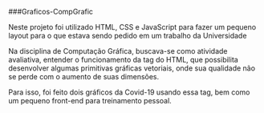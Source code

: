 ###Graficos-CompGrafic

Neste projeto foi utilizado HTML, CSS e JavaScript para fazer um pequeno layout para o que estava sendo pedido em um trabalho da Universidade

Na disciplina de Computação Gráfica, buscava-se como atividade avaliativa, entender o funcionamento da tag do HTML, que possibilita desenvolver algumas primitivas gráficas vetoriais, onde sua qualidade não se perde com o aumento de suas dimensões.

Para isso, foi feito dois gráficos da Covid-19 usando essa tag, bem como um pequeno front-end para treinamento pessoal.